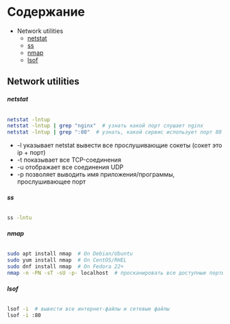 # Содержание

+ Network utilities
    + [netstat](#netstat)
    + [ss](#ss)
    + [nmap](#nmap)
    + [lsof](#lsof)


## **Network utilities**

##### netstat
######   
```bash
netstat -lntup
netstat -lntup | grep "nginx"  # узнать какой порт слушает nginx
netstat -lntup | grep ":80"  # узнать, какой сервис использует порт 80
```
* -l указывает netstat вывести все прослушивающие сокеты (сокет это ip + порт)
* -t показывает все TCP-соединения
* -u отображает все соединения UDP
* -p позволяет выводить имя приложения/программы, прослушивающее порт

##### ss 
######
```bash
ss -lntu
```

##### nmap
###### 
```bash
sudo apt install nmap  # On Debian/Ubuntu
sudo yum install nmap  # On CentOS/RHEL
sudo dnf install nmap  # On Fedora 22+
nmap -n -PN -sT -sU -p- localhost  # просканировать все доступные порты на localhost
```

##### lsof
######
```bash
lsof -i  # вывести все интернет-файлы и сетевые файлы
lsof -i :80
```
